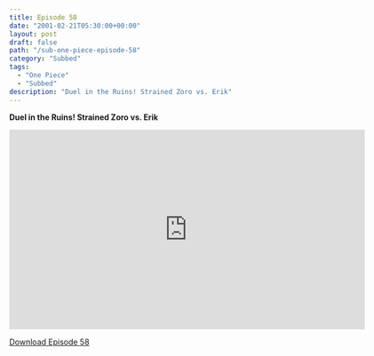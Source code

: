 ```yaml
---
title: Episode 58
date: "2001-02-21T05:30:00+00:00"
layout: post
draft: false
path: "/sub-one-piece-episode-58"
category: "Subbed"
tags:
  - "One Piece"
  - "Subbed"
description: "Duel in the Ruins! Strained Zoro vs. Erik"
---
```


**Duel in the Ruins! Strained Zoro vs. Erik**

<iframe width="640" height="360" src="https://www.rapidvideo.com/e/FX3BY4EILH" frameborder="0" marginwidth=0 marginheight=0 scrolling=no allowfullscreen></iframe>

<a href="http://ouo.io/qs/eCodkFEQ?s=https://rapidvid.to/d/https://www.rapidvideo.com/e/FX3BY4EILH">Download Episode 58</a>
